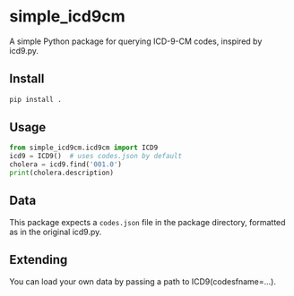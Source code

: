 # simple_icd9cm

A simple Python package for querying ICD-9-CM codes, inspired by icd9.py.

## Install

```sh
pip install .
```

## Usage

```python
from simple_icd9cm.icd9cm import ICD9
icd9 = ICD9()  # uses codes.json by default
cholera = icd9.find('001.0')
print(cholera.description)
```

## Data
This package expects a `codes.json` file in the package directory, formatted as in the original icd9.py.

## Extending
You can load your own data by passing a path to ICD9(codesfname=...). 